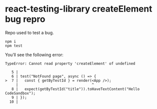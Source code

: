 # react-testing-library createElement bug repro

Repo used to test a bug.

```
npm i
npm test
```

You’ll see the following error:

```
TypeError: Cannot read property 'createElement' of undefined

   5 |
   6 | test("NotFound page", async () => {
>  7 |   const { getByTestId } = render(<App />);
     |                                  ^
   8 |   expect(getByTestId("title")).toHaveTextContent("Hello CodeSandbox");
   9 | });
  10 |
```
